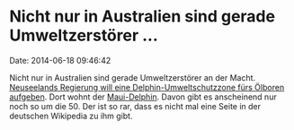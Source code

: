 Nicht nur in Australien sind gerade Umweltzerstörer \...
========================================================

Date: 2014-06-18 09:46:42

Nicht nur in Australien sind gerade Umweltzerstörer an der Macht.
[Neuseelands Regierung will eine Delphin-Umweltschutzzone fürs Ölboren
aufgeben](http://www.3news.co.nz/Govt-opens-Mauis-dolphin-area-for-oil-drilling/tabid/1160/articleID/348984/Default.aspx).
Dort wohnt der
[Maui-Delphin](https://en.wikipedia.org/wiki/Maui's_dolphin). Davon gibt
es anscheinend nur noch so um die 50. Der ist so rar, dass es nicht mal
eine Seite in der deutschen Wikipedia zu ihm gibt.
